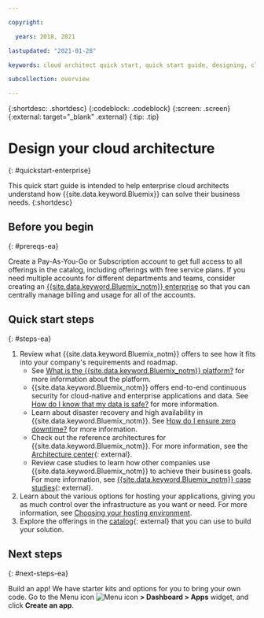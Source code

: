 ```yaml
---

copyright:

  years: 2018, 2021

lastupdated: "2021-01-28"

keywords: cloud architect quick start, quick start guide, designing, cloud architecture, enterprise architects

subcollection: overview

---
```


{:shortdesc: .shortdesc}
{:codeblock: .codeblock}
{:screen: .screen}
{:external: target="_blank" .external}
{:tip: .tip}

# Design your cloud architecture
{: #quickstart-enterprise}

This quick start guide is intended to help enterprise cloud architects understand how {{site.data.keyword.Bluemix}} can solve their business needs. 
{:shortdesc}

## Before you begin
{: #prereqs-ea}

Create a Pay-As-You-Go or Subscription account to get full access to all offerings in the catalog, including offerings with free service plans. If you need multiple accounts for different departments and teams, consider creating an [{{site.data.keyword.Bluemix_notm}} enterprise](/docs/account?topic=account-what-is-enterprise) so that you can centrally manage billing and usage for all of the accounts.

## Quick start steps
{: #steps-ea}

1. Review what {{site.data.keyword.Bluemix_notm}} offers to see how it fits into your company's requirements and roadmap. 
    * See [What is the {{site.data.keyword.Bluemix_notm}} platform?](/docs/overview?topic=overview-whatis-platform) for more information about the platform.
    * {{site.data.keyword.Bluemix_notm}} offers end-to-end continuous security for cloud-native and enterprise applications and data. See [How do I know that my data is safe?](/docs/overview?topic=overview-security) for more information. 
    * Learn about disaster recovery and high availability in {{site.data.keyword.Bluemix_notm}}. See [How do I ensure zero downtime?](/docs/overview?topic=overview-zero-downtime) for more information.
    * Check out the reference architectures for {{site.data.keyword.Bluemix_notm}}. For more information, see the [Architecture center](https://www.ibm.com/cloud/garage/architectures){: external}. 
    * Review case studies to learn how other companies use {{site.data.keyword.Bluemix_notm}} to achieve their business goals. For more information, see [{{site.data.keyword.Bluemix_notm}} case studies](https://www.ibm.com/cloud/case-studies/){: external}. 
2. Learn about the various options for hosting your applications, giving you as much control over the infrastructure as you want or need. For more information, see [Choosing your hosting environment](/docs/apps?topic=apps-hosting).
3. Explore the offerings in the [catalog](https://cloud.ibm.com/catalog){: external} that you can use to build your solution.

## Next steps
{: #next-steps-ea}

Build an app! We have starter kits and options for you to bring your own code. Go to the Menu icon ![Menu icon](../icons/icon_hamburger.svg) **> Dashboard > Apps** widget, and click **Create an app**.

